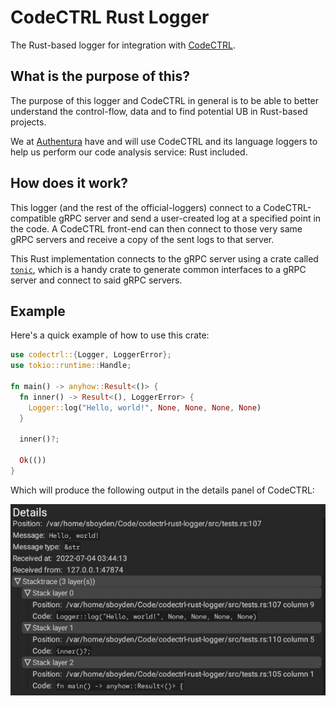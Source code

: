 # CodeCTRL Rust Logger

The Rust-based logger for integration with
[CodeCTRL](https://github.com/Authentura/codectrl).

## What is the purpose of this?

The purpose of this logger and CodeCTRL in general is to be able to better
understand the control-flow, data and to find potential UB in Rust-based
projects.

We at [Authentura](https://authentura.com) have and will use CodeCTRL and its
language loggers to help us perform our code analysis service: Rust included.

## How does it work?

This logger (and the rest of the official-loggers) connect to a
CodeCTRL-compatible gRPC server and send a user-created log at a specified
point in the code. A CodeCTRL front-end can then connect to those very same
gRPC servers and receive a copy of the sent logs to that server.

This Rust implementation connects to the gRPC server using a crate called
[`tonic`](https://crates.io/tonic), which is a handy crate to generate common
interfaces to a gRPC server and connect to said gRPC servers.

## Example

Here's a quick example of how to use this crate:

```rust
use codectrl::{Logger, LoggerError};
use tokio::runtime::Handle;

fn main() -> anyhow::Result<()> {
  fn inner() -> Result<(), LoggerError> {
    Logger::log("Hello, world!", None, None, None, None)
  }

  inner()?;

  Ok(())
}
```

Which will produce the following output in the details panel of CodeCTRL:

![example.png](./docs/images/example.png)
